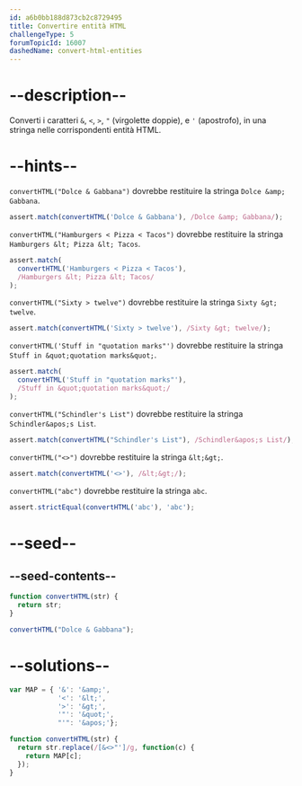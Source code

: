 ```yaml
---
id: a6b0bb188d873cb2c8729495
title: Convertire entità HTML
challengeType: 5
forumTopicId: 16007
dashedName: convert-html-entities
---
```


# --description--

Converti i caratteri `&`, `<`, `>`, `"` (virgolette doppie), e `'` (apostrofo), in una stringa nelle corrispondenti entità HTML.

# --hints--

`convertHTML("Dolce & Gabbana")` dovrebbe restituire la stringa `Dolce &amp; Gabbana`.

```js
assert.match(convertHTML('Dolce & Gabbana'), /Dolce &amp; Gabbana/);
```

`convertHTML("Hamburgers < Pizza < Tacos")` dovrebbe restituire la stringa `Hamburgers &lt; Pizza &lt; Tacos`.

```js
assert.match(
  convertHTML('Hamburgers < Pizza < Tacos'),
  /Hamburgers &lt; Pizza &lt; Tacos/
);
```

`convertHTML("Sixty > twelve")` dovrebbe restituire la stringa `Sixty &gt; twelve`.

```js
assert.match(convertHTML('Sixty > twelve'), /Sixty &gt; twelve/);
```

`convertHTML('Stuff in "quotation marks"')` dovrebbe restituire la stringa `Stuff in &quot;quotation marks&quot;`.

```js
assert.match(
  convertHTML('Stuff in "quotation marks"'),
  /Stuff in &quot;quotation marks&quot;/
);
```

`convertHTML("Schindler's List")` dovrebbe restituire la stringa `Schindler&apos;s List`.

```js
assert.match(convertHTML("Schindler's List"), /Schindler&apos;s List/);
```

`convertHTML("<>")` dovrebbe restituire la stringa `&lt;&gt;`.

```js
assert.match(convertHTML('<>'), /&lt;&gt;/);
```

`convertHTML("abc")` dovrebbe restituire la stringa `abc`.

```js
assert.strictEqual(convertHTML('abc'), 'abc');
```

# --seed--

## --seed-contents--

```js
function convertHTML(str) {
  return str;
}

convertHTML("Dolce & Gabbana");
```

# --solutions--

```js
var MAP = { '&': '&amp;',
            '<': '&lt;',
            '>': '&gt;',
            '"': '&quot;',
            "'": '&apos;'};

function convertHTML(str) {
  return str.replace(/[&<>"']/g, function(c) {
    return MAP[c];
  });
}
```
